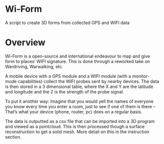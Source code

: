 # Wi-Form
A script to create 3D forms from collected GPS and WIFI data

# Overview
Wi-Form is a open-source and international endeavour to map and give form to places’ WIFI signature. This is done through a reworked take on Wardriving, Warwalking, etc.

A mobile device with a GPS module and a WIFI module (with a monitor-mode capabilities) collect the WIFI probes sent by nearby devices. The data is then stored in a 3 dimensional table, where the X and Y are the latitude and longitude and the Z is the strength of the probe signal.

To put it another way: Imagine that you would yell the names of everyone you know every time you enter a room, just to see if one of them is there – That’s what your device (phone, router, pc) does on a regular basis.

The data is outputted as a csv file that can be imported into a 3D program and viewed as a pointcloud. This is then processed though a surface reconstruction to get a solid mesh. More detail on this in the instruction section.
